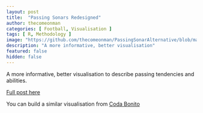 ```yaml
---
layout: post
title:  "Passing Sonars Redesigned"
author: thecomeonman
categories: [ Football, Visualisation ]
tags: [ R, Methodology ]
image: "https://github.com/thecomeonman/PassingSonarAlternative/blob/master/69334.217/plotOverallSonar.png"
description: "A more informative, better visualisation"
featured: false
hidden: false
---
```


A more informative, better visualisation to describe passing tendencies and abilities.

[Full post here](https://github.com/thecomeonman/PassingSonarAlternative)

You can build a similar visualisation from [Coda Bonito](https://github.com/thecomeonman/CodaBonito)